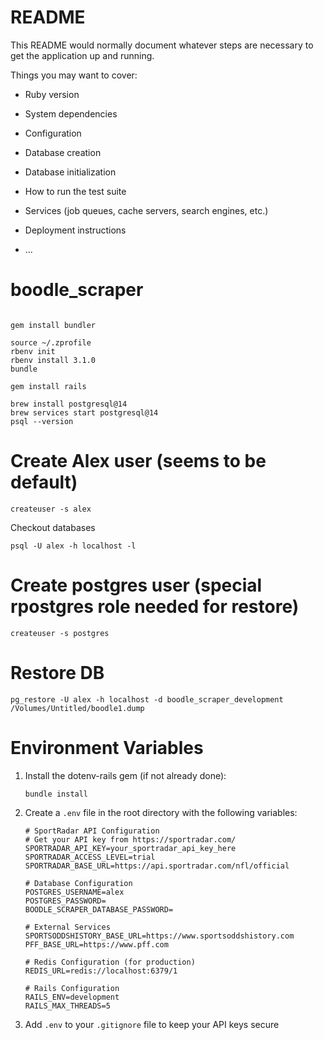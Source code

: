 # README

This README would normally document whatever steps are necessary to get the
application up and running.

Things you may want to cover:

* Ruby version

* System dependencies

* Configuration

* Database creation

* Database initialization

* How to run the test suite

* Services (job queues, cache servers, search engines, etc.)

* Deployment instructions

* ...
# boodle_scraper



```

gem install bundler

source ~/.zprofile  
rbenv init 
rbenv install 3.1.0 
bundle
```

```
gem install rails
```


```
brew install postgresql@14 
brew services start postgresql@14 
psql --version  
```


# Create Alex user (seems to be default)
```
createuser -s alex     
```

Checkout databases
```
psql -U alex -h localhost -l  
```

# Create postgres user (special rpostgres role needed for restore)
```
createuser -s postgres 
```

# Restore DB
```
pg_restore -U alex -h localhost -d boodle_scraper_development /Volumes/Untitled/boodle1.dump
```

# Environment Variables

1. Install the dotenv-rails gem (if not already done):
   ```
   bundle install
   ```

2. Create a `.env` file in the root directory with the following variables:
   ```
   # SportRadar API Configuration
   # Get your API key from https://sportradar.com/
   SPORTRADAR_API_KEY=your_sportradar_api_key_here
   SPORTRADAR_ACCESS_LEVEL=trial
   SPORTRADAR_BASE_URL=https://api.sportradar.com/nfl/official

   # Database Configuration
   POSTGRES_USERNAME=alex
   POSTGRES_PASSWORD=
   BOODLE_SCRAPER_DATABASE_PASSWORD=

   # External Services
   SPORTSODDSHISTORY_BASE_URL=https://www.sportsoddshistory.com
   PFF_BASE_URL=https://www.pff.com

   # Redis Configuration (for production)
   REDIS_URL=redis://localhost:6379/1

   # Rails Configuration
   RAILS_ENV=development
   RAILS_MAX_THREADS=5
   ```

3. Add `.env` to your `.gitignore` file to keep your API keys secure